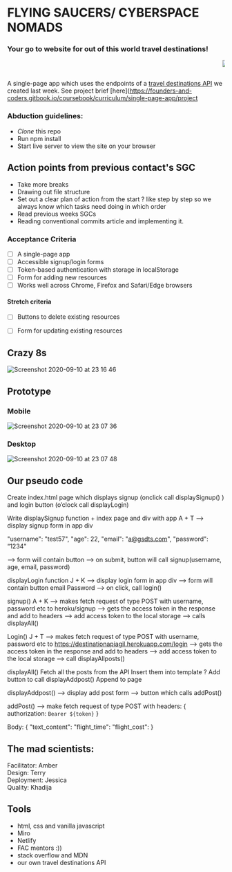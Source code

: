 # FLYING SAUCERS/ CYBERSPACE NOMADS
### Your go to website for out of this world travel destinations!

<MARQUEE>![Outer space-pana (1)](https://user-images.githubusercontent.com/59174800/92889831-781b5c80-f40e-11ea-969c-16add5117649.png)

</MARQUEE>

A single-page app which uses the endpoints of a [travel destinations API]() we created last week.
 See project brief [here](https://founders-and-coders.gitbook.io/coursebook/curriculum/single-page-app/project


### Abduction guidelines:
- *Clone* this repo
- Run npm install
- Start live server to view the site on your browser

## Action points from previous contact's SGC
- Take more breaks 
- Drawing out file structure
- Set out a clear plan of action from the start ? like step by step so we always know which tasks need doing in which order
- Read previous weeks SGCs
- Reading conventional commits article and implementing it.



### Acceptance Criteria

- [ ] A single-page app
- [ ] Accessible signup/login forms
- [ ] Token-based authentication with storage in localStorage
- [ ] Form for adding new resources
- [ ] Works well across Chrome, Firefox and Safari/Edge browsers

#### Stretch criteria

- [ ] Buttons to delete existing resources
- [ ] Form for updating existing resources 


## Crazy 8s
![Screenshot 2020-09-10 at 23 16 46](https://user-images.githubusercontent.com/36554605/92815036-c2272280-f3bb-11ea-9d16-f53472657bb7.png)

## Prototype
### Mobile 
![Screenshot 2020-09-10 at 23 07 36](https://user-images.githubusercontent.com/36554605/92814657-5e9cf500-f3bb-11ea-853e-4a74b612e652.png)

### Desktop 
![Screenshot 2020-09-10 at 23 07 48](https://user-images.githubusercontent.com/36554605/92814707-69f02080-f3bb-11ea-95c4-31f416376f4b.png)


## Our pseudo code 

Create index.html page which displays signup (onclick call displaySignup() ) and login button (o’clock call displayLogin)

Write displaySignup function  + index page and div with app   A + T 
—> display signup form in app div

"username": "test57",
"age": 22, 
"email": "a@gsdts.com",
"password": “1234"

—> form will contain button 
—> on submit, button will call signup(username, age, email, password) 

displayLogin function  J + K
—> display login form in app div 
—> form will contain button
email
Password
—> on click, call login() 

signup()  A + K
—> makes fetch request of type POST with username, password etc to heroku/signup 
—> gets the access token in the response and add to headers 
—> add access token to the local storage 
—> calls displayAll()

Login() J + T
—> makes fetch request of type POST with username, password etc to https://destinationapiagil.herokuapp.com/login
—> gets the access token in the response and add to headers 
—> add access token to the local storage 
—> call displayAllposts() 


displayAll()
Fetch all the posts from the API 
Insert them into template ? 
Add button to call displayAddpost()
Append to page 

displayAddpost()
—> display add post form 
—> button which calls addPost() 

addPost()
—> make fetch request of type POST with 
headers: { authorization: `Bearer ${token}` }

Body: 
{
 "text_content": 
"flight_time": 
"flight_cost":
}

## The mad scientists: 
Facilitator: Amber   
Design: Terry   
Deployment: Jessica  
Quality: Khadija  


## Tools 
- html, css and vanilla javascript 
- Miro
- Netlify 
- FAC mentors :)) 
- stack overflow and MDN 
- our own travel destinations API
